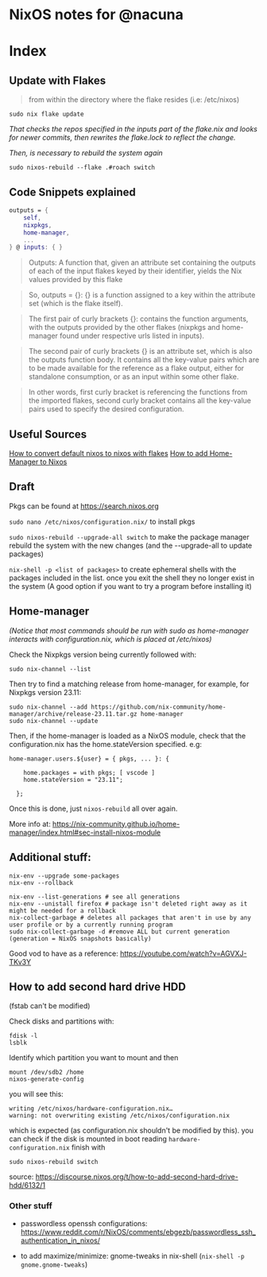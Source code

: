 # NixOS notes for @nacuna



# Index


## Update with Flakes

> from within the directory where the flake resides (i.e: /etc/nixos)

```
sudo nix flake update
```

*That checks the repos specified in the inputs part of the flake.nix and looks for newer commits, then rewrites the flake.lock to reflect the change.*

*Then, is necessary to rebuild the system again*

```
sudo nixos-rebuild --flake .#roach switch
```

## Code Snippets explained

```flake.nix
outputs = {
    self,
    nixpkgs,
    home-manager,
    ...
} @ inputs: { }
```

> Outputs: A function that, given an attribute set containing the outputs of each of the input flakes keyed by their identifier, yields the Nix values provided by this flake

> So, outputs = {}: {} is a function assigned to a key within the attribute set (which is the flake itself).

> The first pair of curly brackets {}: contains the function arguments, with the outputs provided by the other flakes (nixpkgs and home-manager found under respective urls listed in inputs).

> The second pair of curly brackets {} is an attribute set, which is also the outputs function body. It contains all the key-value pairs which are to be made available for the reference as a flake output, either for standalone consumption, or as an input within some other flake.

> In other words, first curly bracket is referencing the functions from the imported flakes, second curly bracket contains all the key-value pairs used to specify the desired configuration.

## Useful Sources

[How to convert default nixos to nixos with flakes](https://drakerossman.com/blog/how-to-convert-default-nixos-to-nixos-with-flakes)
[How to add Home-Manager to Nixos](https://drakerossman.com/blog/how-to-add-home-manager-to-nixos)


## Draft

Pkgs can be found at https://search.nixos.org

`sudo nano /etc/nixos/configuration.nix/` to install pkgs

`sudo nixos-rebuild --upgrade-all switch` to make the package manager rebuild the system with the new changes (and the --upgrade-all to update packages)

`nix-shell -p <list of packages>` to create ephemeral shells with the packages included in the list. once you exit the shell they no longer exist in the system (A good option if you want to try a program before installing it)

## Home-manager

_(Notice that most commands should be run with sudo as home-manager interacts with configuration.nix, which is placed at /etc/nixos)_

Check the Nixpkgs version being currently followed with:

```
sudo nix-channel --list
```

Then try to find a matching release from home-manager, for example, for Nixpkgs version 23.11:

```
sudo nix-channel --add https://github.com/nix-community/home-manager/archive/release-23.11.tar.gz home-manager
sudo nix-channel --update
```

Then, if the home-manager is loaded as a NixOS module, check that the configuration.nix has the home.stateVersion specified. e.g:

```
home-manager.users.${user} = { pkgs, ... }: {

    home.packages = with pkgs; [ vscode ]
    home.stateVersion = "23.11"; 

  };
```

Once this is done, just `nixos-rebuild` all over again.

More info at: https://nix-community.github.io/home-manager/index.html#sec-install-nixos-module

## Additional stuff: 

```
nix-env --upgrade some-packages
nix-env --rollback
```

```
nix-env --list-generations # see all generations
nix-env --unistall firefox # package isn't deleted right away as it might be needed for a rollback
nix-collect-garbage # deletes all packages that aren't in use by any user profile or by a currently running program
sudo nix-collect-garbage -d #remove ALL but current generation (generation = NixOS snapshots basically) 
```

Good vod to have as a reference: https://youtube.com/watch?v=AGVXJ-TKv3Y

## How to add second hard drive HDD

(fstab can't be modified)

Check disks and partitions with:

```
fdisk -l
lsblk
```

Identify which partition you want to mount and then

```
mount /dev/sdb2 /home
nixos-generate-config
```

you will see this:

```
writing /etc/nixos/hardware-configuration.nix…
warning: not overwriting existing /etc/nixos/configuration.nix
```

which is expected (as configuration.nix shouldn't be modified by this). you can check if the disk is mounted in boot reading `hardware-configuration.nix`
finish with 

```
sudo nixos-rebuild switch
```

source: https://discourse.nixos.org/t/how-to-add-second-hard-drive-hdd/6132/1

### Other stuff

- passwordless openssh configurations: https://www.reddit.com/r/NixOS/comments/ebgezb/passwordless_ssh_authentication_in_nixos/

- to add maximize/minimize: gnome-tweaks in nix-shell (`nix-shell -p gnome.gnome-tweaks`)